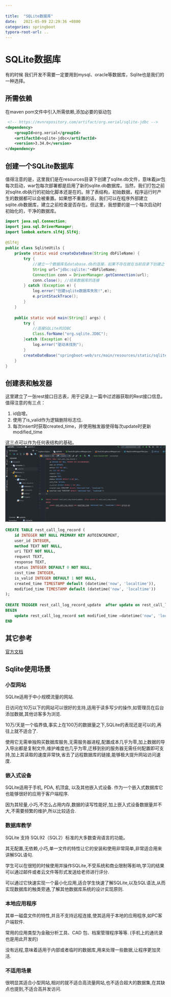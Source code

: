 ```yaml
---

title:  "SQLite数据库"
date:   2021-05-09 22:29:36 +0800
categories: springboot
typora-root-url: ..
---
```


# SQLite数据库
有的时候 我们开发不需要一定要用到mysql、oracle等数据库，Sqlite也是我们的一种选择。

## 所需依赖
在maven pom文件中引入所需依赖,添加必要的驱动包
```xml
 <!-- https://mvnrepository.com/artifact/org.xerial/sqlite-jdbc -->
<dependency>
    <groupId>org.xerial</groupId>
    <artifactId>sqlite-jdbc</artifactId>
    <version>3.34.0</version>
</dependency>
```

## 创建一个SQLite数据库
值得注意的是，这里我们是在resources目录下创建了sqlite.db文件，意味着jar包每次启动，war包每次部署都是启用了新的sqlite.db数据库。当然，我们打包之前对sqlite.db执行的初始化脚本还是在的。除了表结构，初始数据，程序运行时产生的数据都可以会被重置。如果想不重置的话，我们可以在程序外部建立sqlite.db数据库，建立之前检查是否存在。但这里，我想要的是一个每次启动时初始化的，干净的数据库。
```java
import java.sql.Connection;
import java.sql.DriverManager;
import lombok.extern.slf4j.Slf4j;

@Slf4j
public class SqliteUtils {
    private static void createDateBase(String dbFileName) {
        try {
            //建立一个数据库名database.db的连接，如果不存在就在当前目录下创建之
            String url="jdbc:sqlite:"+dbFileName;
            Connection conn = DriverManager.getConnection(url);
            conn.close(); //结束数据库的连接
        } catch (Exception e) {
            log.error("创建sqlite数据库失败!",e);
            e.printStackTrace();
        }
    }

    public static void main(String[] args) {
        try {
            //连接SQLite的JDBC
            Class.forName("org.sqlite.JDBC");
        }catch (Exception e){
            log.error("驱动未找到");
        }
        createDateBase("springboot-web/src/main/resources/static/sqlite/sqlite.db");
    }
}
```

## 创建表和触发器
这里建立了一张rest接口日志表，用于记录上一篇中过滤器获取的Rest接口信息。值得注意的有三点：
1. id自增。
2. 使用了is_valid作为逻辑删除标志位.
3. 每次insert时获取created_time，并使用触发器使得每次update时更新modified_time  

这三点可以作为任何表结构的基础。
![创建表](/assets/images/SQLiteDB.png)
```sql
CREATE TABLE rest_call_log_record (
	id INTEGER NOT NULL PRIMARY KEY AUTOINCREMENT,
	user_id INTEGER,
	method TEXT NOT NULL,
	uri TEXT NOT NULL,
	request TEXT,
	response TEXT,
	status INTEGER DEFAULT 0 NOT NULL,
	cost_time INTEGER,
	is_valid INTEGER DEFAULT 1 NOT NULL,
	created_time TIMESTAMP default (datetime('now', 'localtime')),
	modified_time TIMESTAMP default (datetime('now', 'localtime'))
);

CREATE TRIGGER rest_call_log_record_update  after update on rest_call_log_record
BEGIN
	update rest_call_log_record set modified_time =datetime('now', 'localtime') where id=old.id;
END
```

## 其它参考
[官方文档](https://www.sqlite.org/docs.html)

## Sqlite使用场景

### 小型网站

SQLite适用于中小规模流量的网站.

日访问在10万以下的网站可以很好的支持,适用于读多写少的操作,如管理员在后台添加数据,其他访客多为浏览.

10万/天是一个临界值,事实上在100万的数据量之下,SQLite的表现还是可以的,再往上就不适合了.

使用它无需单独购买数据库服务,无需服务器进程,配置成本几乎为零,加上数据的导入导出都是复制文件,维护难度也几乎为零,迁移到别的服务器无需任何配置即可支持,加上其读取的速度非常快,省去了远程数据库的链接,能够极大提升网站访问速度.

### 嵌入式设备

SQLite适用于手机, PDA, 机顶盒, 以及其他嵌入式设备. 作为一个嵌入式数据库它也能够很好的应用于客户端程序.

因为其轻量,小巧,不怎么占用内存,数据的读写性能好,加上嵌入式设备数据量并不大,不需要频繁的维护,所以比较适合.


### 数据库教学

SQLite 支持 SQL92（SQL2）标准的大多数查询语言的功能。

其无配置,无依赖,小巧,单一文件的特性让它的安装和使用非常简单,非常适合用来讲解SQL语句.

学生可以在很短的时候使用并操作SQLite,不受系统和商业限制等影响,学习的结果可以通过邮件或者云文件等形式发送给老师进行评分.

可以通过它快速实现一个最小化应用,适合学生快速了解SQLite,以及SQL语法,从而实现数据库的触类旁通,了解其他数据库系统的设计实现原则.

### 本地应用程序

其单一磁盘文件的特性,并且不支持远程连接,使其适用于本地的应用程序,如PC客户端软件.

常用的应用类型为金融分析工具、CAD 包、档案管理程序等等. (手机上的通讯录也是用此开发的)

没有远程,意味着适用于内部或者临时的数据库,用来处理一些数据,让程序更加灵活.

### 不适用场景

很明显其适合小型网站,相对的就不适合高流量网站,也不适合超大的数据集,在其缺点也提到,不适合高并发访问.